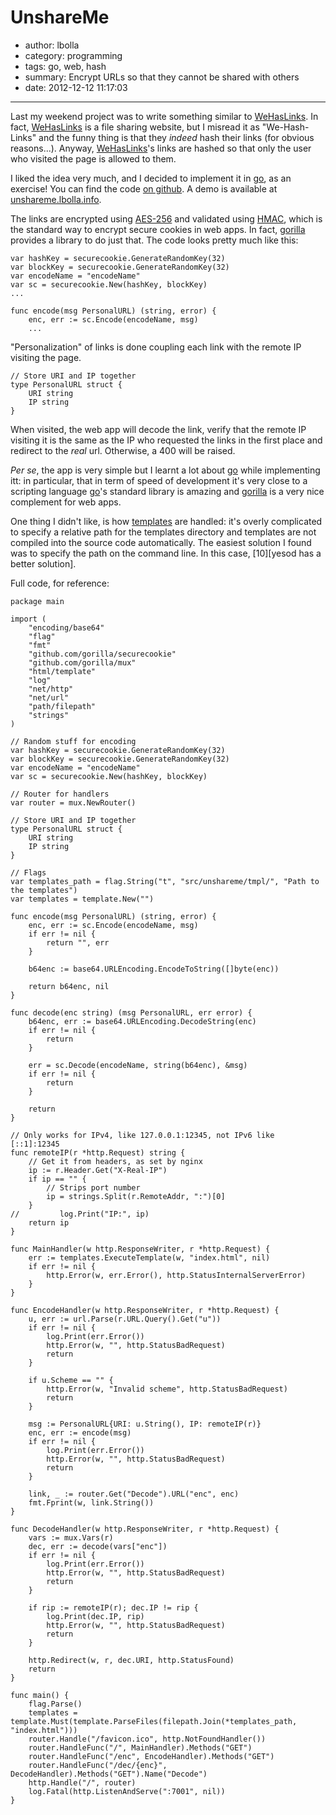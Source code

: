 # UnshareMe

- author: lbolla
- category: programming
- tags: go, web, hash
- summary: Encrypt URLs so that they cannot be shared with others
- date: 2012-12-12 11:17:03

----------------

Last my weekend project was to write something similar to [WeHasLinks][2]. In
fact, [WeHasLinks][2] is a file sharing website, but I misread it as
"We-Hash-Links" and the funny thing is that they *indeed* hash their links (for
obvious reasons...). Anyway, [WeHasLinks][2]'s links are hashed so that only
the user who visited the page is allowed to them.

I liked the idea very much, and I decided to implement it in [go][4], as an
exercise!  You can find the code [on github][1]. A demo is available at
[unshareme.lbolla.info][3].

The links are encrypted using [AES-256][5] and validated using [HMAC][6], which
is the standard way to encrypt secure cookies in web apps. In fact,
[gorilla][7] provides a library to do just that. The code looks pretty much
like this:

    var hashKey = securecookie.GenerateRandomKey(32)
    var blockKey = securecookie.GenerateRandomKey(32)
    var encodeName = "encodeName"
    var sc = securecookie.New(hashKey, blockKey)
    ...

    func encode(msg PersonalURL) (string, error) {
        enc, err := sc.Encode(encodeName, msg)
        ...

"Personalization" of links is done coupling each link with the remote IP
visiting the page.

    // Store URI and IP together
    type PersonalURL struct {
        URI string
        IP string
    }

When visited, the web app will decode the link, verify that the remote IP
visiting it is the same as the IP who requested the links in the first place
and redirect to the *real* url. Otherwise, a 400 will be raised.

*Per se*, the app is very simple but I learnt a lot about [go][4] while
implementing itt: in particular, that in term of speed of development it's very
close to a scripting language [go][4]'s standard library is amazing and
[gorilla][8] is a very nice complement for web apps.

One thing I didn't like, is how [templates][9] are handled: it's overly
complicated to specify a relative path for the templates directory and
templates are not compiled into the source code automatically. The easiest
solution I found was to specify the path on the command line. In this case,
[10][yesod has a better solution].

Full code, for reference:

    package main

    import (
        "encoding/base64"
        "flag"
        "fmt"
        "github.com/gorilla/securecookie"
        "github.com/gorilla/mux"
        "html/template"
        "log"
        "net/http"
        "net/url"
        "path/filepath"
        "strings"
    )

    // Random stuff for encoding
    var hashKey = securecookie.GenerateRandomKey(32)
    var blockKey = securecookie.GenerateRandomKey(32)
    var encodeName = "encodeName"
    var sc = securecookie.New(hashKey, blockKey)

    // Router for handlers
    var router = mux.NewRouter()

    // Store URI and IP together
    type PersonalURL struct {
        URI string
        IP string
    }

    // Flags
    var templates_path = flag.String("t", "src/unshareme/tmpl/", "Path to the templates")
    var templates = template.New("")

    func encode(msg PersonalURL) (string, error) {
        enc, err := sc.Encode(encodeName, msg)
        if err != nil {
            return "", err
        }

        b64enc := base64.URLEncoding.EncodeToString([]byte(enc))

        return b64enc, nil
    }

    func decode(enc string) (msg PersonalURL, err error) {
        b64enc, err := base64.URLEncoding.DecodeString(enc)
        if err != nil {
            return
        }

        err = sc.Decode(encodeName, string(b64enc), &msg)
        if err != nil {
            return
        }

        return
    }

    // Only works for IPv4, like 127.0.0.1:12345, not IPv6 like [::1]:12345
    func remoteIP(r *http.Request) string {
        // Get it from headers, as set by nginx
        ip := r.Header.Get("X-Real-IP")
        if ip == "" {
            // Strips port number
            ip = strings.Split(r.RemoteAddr, ":")[0]
        }
    //         log.Print("IP:", ip)
        return ip
    }

    func MainHandler(w http.ResponseWriter, r *http.Request) {
        err := templates.ExecuteTemplate(w, "index.html", nil)
        if err != nil {
            http.Error(w, err.Error(), http.StatusInternalServerError)
        }
    }

    func EncodeHandler(w http.ResponseWriter, r *http.Request) {
        u, err := url.Parse(r.URL.Query().Get("u"))
        if err != nil {
            log.Print(err.Error())
            http.Error(w, "", http.StatusBadRequest)
            return
        }

        if u.Scheme == "" {
            http.Error(w, "Invalid scheme", http.StatusBadRequest)
            return
        }

        msg := PersonalURL{URI: u.String(), IP: remoteIP(r)}
        enc, err := encode(msg)
        if err != nil {
            log.Print(err.Error())
            http.Error(w, "", http.StatusBadRequest)
            return
        }

        link, _ := router.Get("Decode").URL("enc", enc)
        fmt.Fprint(w, link.String())
    }

    func DecodeHandler(w http.ResponseWriter, r *http.Request) {
        vars := mux.Vars(r)
        dec, err := decode(vars["enc"])
        if err != nil {
            log.Print(err.Error())
            http.Error(w, "", http.StatusBadRequest)
            return
        }

        if rip := remoteIP(r); dec.IP != rip {
            log.Print(dec.IP, rip)
            http.Error(w, "", http.StatusBadRequest)
            return
        }

        http.Redirect(w, r, dec.URI, http.StatusFound)
        return
    }

    func main() {
        flag.Parse()
        templates = template.Must(template.ParseFiles(filepath.Join(*templates_path, "index.html")))
        router.Handle("/favicon.ico", http.NotFoundHandler())
        router.HandleFunc("/", MainHandler).Methods("GET")
        router.HandleFunc("/enc", EncodeHandler).Methods("GET")
        router.HandleFunc("/dec/{enc}", DecodeHandler).Methods("GET").Name("Decode")
        http.Handle("/", router)
        log.Fatal(http.ListenAndServe(":7001", nil))
    }

   [1]: https://github.com/lbolla/unshareme
   [2]: http://wehaslinks.com/
   [3]: http://unshareme.lbolla.info/
   [4]: http://golang.org
   [5]: http://en.wikipedia.org/wiki/Advanced_Encryption_Standard
   [6]: http://en.wikipedia.org/wiki/Hash-based_message_authentication_code
   [7]: http://www.gorillatoolkit.org/pkg/securecookie
   [8]: http://www.gorillatoolkit.org/
   [9]: http://golang.org/pkg/html/template/
   [10]: http://www.yesodweb.com/book/shakespearean-templates
